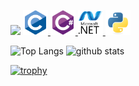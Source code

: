![](https://komarev.com/ghpvc/?username=nkmr-mskz)
<a href="https://www.cprogramming.com/" target="_blank" rel="noreferrer"> <img src="https://raw.githubusercontent.com/devicons/devicon/master/icons/c/c-original.svg" alt="c" width="40" height="40"/> </a> <a href="https://www.w3schools.com/cs/" target="_blank" rel="noreferrer"> <img src="https://raw.githubusercontent.com/devicons/devicon/master/icons/csharp/csharp-original.svg" alt="csharp" width="40" height="40"/> </a> <a href="https://dotnet.microsoft.com/" target="_blank" rel="noreferrer"> <img src="https://raw.githubusercontent.com/devicons/devicon/master/icons/dot-net/dot-net-original-wordmark.svg" alt="dotnet" width="40" height="40"/> </a> <a href="https://www.python.org" target="_blank" rel="noreferrer"> <img src="https://raw.githubusercontent.com/devicons/devicon/master/icons/python/python-original.svg" alt="python" width="40" height="40"/> </a>

<p align="left"> 
  <img alt="Top Langs" height="150px" src="https://github-readme-stats.vercel.app/api/top-langs/?username=nkmr-mskz&layout=compact&show_icons=true&theme=dark" />
  <img alt="github stats" height="150px" src="https://github-readme-stats.vercel.app/api?username=nkmr-mskz&theme=dark&count_private=true&show_icons=ture" />
</p>

[![trophy](https://github-profile-trophy.vercel.app/?username=nkmr-mskz&theme=onedark&column=7
)](https://github.com/ryo-ma/github-profile-trophy)

<!--
**nkmr-mskz/nkmr-mskz** is a ✨ _special_ ✨ repository because its `README.md` (this file) appears on your GitHub profile.

Here are some ideas to get you started:

- 🔭 I’m currently working on ...
- 🌱 I’m currently learning ...
- 👯 I’m looking to collaborate on ...
- 🤔 I’m looking for help with ...
- 💬 Ask me about ...
- 📫 How to reach me: ...
- 😄 Pronouns: ...
- ⚡ Fun fact: ...
-->
